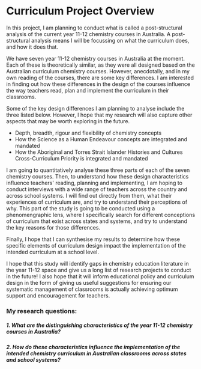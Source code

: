 <h1>Curriculum Project Overview</h1>

In this project, I am planning to conduct what is called a post-structural analysis of the current year 11-12 chemistry courses in Australia. A post-structural analysis means I will be focussing on what the curriculum does, and how it does that.

We have seven year 11-12 chemistry courses in Australia at the moment. Each of these is theoretically similar, as they were all designed based on the Australian curriculum chemistry courses. However, anecdotally, and in my own reading of the courses, there are some key differences. I am interested in finding out how these differences in the design of the courses influence the way teachers read, plan and implement the curriculum in their classrooms. 

Some of the key design differences I am planning to analyse include the three listed below. However, I hope that my research will also capture other aspects that may be worth exploring in the future.
<ul>
  <li>Depth, breadth, rigour and flexibility of chemistry concepts</li>
  <li>How the Science as a Human Endeavour concepts are integrated and mandated</li>
  <li>How the Aboriginal and Torres Strait Islander Histories and Cultures Cross-Curriculum Priority is integrated and mandated</li>
</ul>

I am going to quantitatively analyse these three parts of each of the seven chemistry courses. Then, to understand how these design characteristics influence teachers' reading, planning and implementing, I am hoping to conduct interviews with a wide range of teachers across the country and across school systems. I will find out directly from them, what their experiences of curriculum are, and try to understand their perceptions of why. This part of the study is going to be conducted using a phenomengraphic lens, where I specifically search for different conceptions of curriculum that exist across states and systems, and try to understand the key reasons for those differences. 

Finally, I hope that I can synthesise my results to determine how these specific elements of curriculum design impact the implementation of the intended curriculum at a school level. 

I hope that this study will identify gaps in chemistry education literature in the year 11-12 space and give us a long list of research projects to conduct in the future! I also hope that it will inform educational policy and curriculum design in the form of giving us useful suggestions for ensuring our systematic management of classrooms is actually achieving optimum support and encouragement for teachers. 

<h3>My research questions:</h3>

<h5>1. What are the distinguishing characteristics of the year 11-12 chemistry courses in Australia?</h5>
<h5>2. How do these characteristics influence the implementation of the intended chemistry curriculum in Australian classrooms across states and school systems?</h5>
